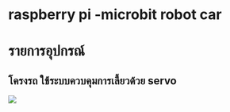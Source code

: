 # raspberry pi -microbit robot car

# รายการอุปกรณ์
## โครงรถ ใช้ระบบควบคุมการเลี้ยวด้วย servo
<img src="http://cu.lnwfile.com/_/cu/_raw/4c/lf/6i.jpg" />
